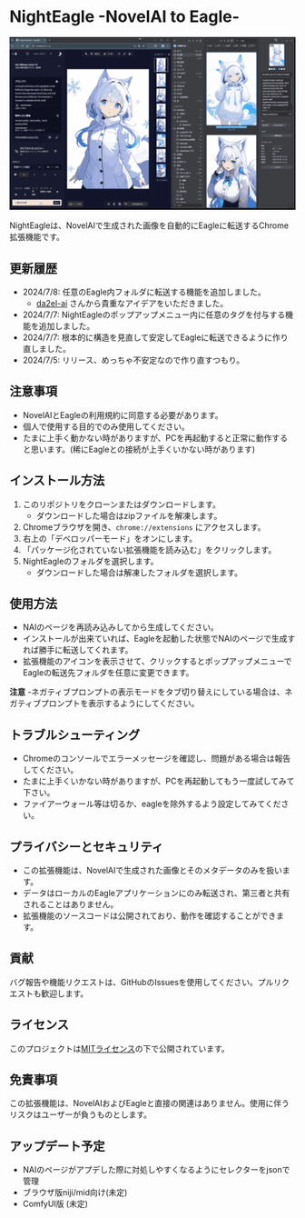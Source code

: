  # NightEagle -NovelAI to Eagle-

![My animation](./images/NightEagleDemo.gif)

NightEagleは、NovelAIで生成された画像を自動的にEagleに転送するChrome拡張機能です。

## 更新履歴

- 2024/7/8: 任意のEagle内フォルダに転送する機能を追加しました。
  - [da2el-ai](https://github.com/da2el-ai) さんから貴重なアイデアをいただきました。
- 2024/7/7: NightEagleのポップアップメニュー内に任意のタグを付与する機能を追加しました。
- 2024/7/7: 根本的に構造を見直して安定してEagleに転送できるように作り直しました。
- 2024/7/5: リリース、めっちゃ不安定なので作り直すつもり。

## 注意事項

- NovelAIとEagleの利用規約に同意する必要があります。
- 個人で使用する目的でのみ使用してください。
- たまに上手く動かない時がありますが、PCを再起動すると正常に動作すると思います。(稀にEagleとの接続が上手くいかない時があります)

## インストール方法

1. このリポジトリをクローンまたはダウンロードします。
   - ダウンロードした場合はzipファイルを解凍します。
3. Chromeブラウザを開き、`chrome://extensions` にアクセスします。
4. 右上の「デベロッパーモード」をオンにします。
5. 「パッケージ化されていない拡張機能を読み込む」をクリックします。
6. NightEagleのフォルダを選択します。
   - ダウンロードした場合は解凍したフォルダを選択します。

## 使用方法

- NAIのページを再読み込みしてから生成してください。
- インストールが出来ていれば、Eagleを起動した状態でNAIのページで生成すれば勝手に転送してくれます。
- 拡張機能のアイコンを表示させて、クリックするとポップアップメニューでEagleの転送先フォルダを任意に変更できます。

**注意** 
-ネガティブプロンプトの表示モードをタブ切り替えにしている場合は、ネガティブプロンプトを表示するようにしてください。

## トラブルシューティング
- Chromeのコンソールでエラーメッセージを確認し、問題がある場合は報告してください。
- たまに上手くいかない時がありますが、PCを再起動してもう一度試してみて下さい。
- ファイアーウォール等は切るか、eagleを除外するよう設定してみてください。

## プライバシーとセキュリティ
- この拡張機能は、NovelAIで生成された画像とそのメタデータのみを扱います。
- データはローカルのEagleアプリケーションにのみ転送され、第三者と共有されることはありません。
- 拡張機能のソースコードは公開されており、動作を確認することができます。

## 貢献
バグ報告や機能リクエストは、GitHubのIssuesを使用してください。プルリクエストも歓迎します。

## ライセンス
このプロジェクトは[MITライセンス](LICENSE)の下で公開されています。

## 免責事項

この拡張機能は、NovelAIおよびEagleと直接の関連はありません。使用に伴うリスクはユーザーが負うものとします。

## アップデート予定
- NAIのページがアプデした際に対処しやすくなるようにセレクターをjsonで管理
- ブラウザ版niji/mid向け(未定)
- ComfyUI版 (未定)
